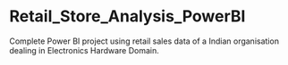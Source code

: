 # Retail_Store_Analysis_PowerBI

Complete Power BI project using retail sales data of a Indian organisation dealing in Electronics Hardware Domain.
